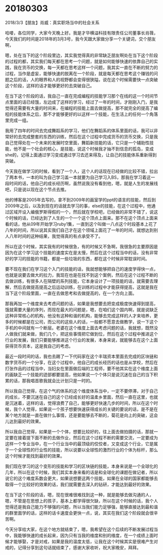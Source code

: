 # 20180303

2018/3/3【朋友】肖威：真实职场当中的社会关系

哈喽，各位同学，大家今天晚上好。我是才华横溢科技有限责任公司董事长肖薇，今天我们的时间是2018年的3月3号，我今天跟大家做分享一个关键词，交个朋友啊，

嗯，处在当下的这个阶段里边，其实我觉得真的非常缺乏朋友啊处在当下这个阶段的过程的都，其实我们每天都在思考一个问题，就是如何能够快速的依靠自己的实践，我在货币的交换，每一天都在思考这样一个问题，我其实一直在不断的努力的过程，当作是虚妄，能够快速的脱离在一个阶段，就是每天都在思考这个赚钱的问题之后的话，人的眼界和人的视野都会变得很狭隘，说在这个时候需要快一点突破这个阶段，这样的话才能够更好的去突破自己。

在当下这个阶段的话，我自己一直在完成编程的技能学习那个在线的这一个时间节点里面的话已经饿，左边成了这样的学习，经过了一年的时间，才刚刚入门，是我觉得还需要有大量的时间来，在编程的技能上面去做提高，那不就完全的提高了编程的技能体系之后，那不才能够更好的以这样一个技能，在生活上的任何一个角落里完成一组。

我用了四年的时间去完成舞蹈系的学习，他们在舞蹈系的体系里面的话，我可以非常好的去完成整套的东西的训练，然后在这个过程中完成货币的货币交换，只是我自己觉得处在一个未来的发展时空里面，舞蹈新技能的话，它只是一个辅助性技能，他不是一个社会的核心，是技能，说这个时候我才抽不到信息的孤岛，变成she的，记得上面通过学习变成通过学习去还来得及，让自己的技能体系重新得到突破。

今天我在做学习的时候，看到了一个人，这个人的话现在已经做的比较不错，拉出了两本书，一本的叫为自己学习盖一本就要为自己学习入BS，那我在学习着这一段时间的话，他自己的成长经历啊，虽然说我没有看到他，嗯，就是人生的发展线吧，只是说以现在这个节点去推。

他的博客是2005年去写的，拿不到2009年的画室学的ppt的语言的技能，然后到2009年之后，以及到现在的话就去学习的事，else的技能，在这个过程中，他通过区域开设入编俄罗斯得假的一个，然后就在学校吧，已经做的非常不错了，说这个时候的话，已经达到了人生的一个一个这个顶点上面来。那不在这个顶点上面来看的话，他从09年开始学习ruby1集，一直到这个叫做一八点这个时段基本上花了八年的时间，所以说其实我们自己才在这个领域上面花了一年的时间，就想达到别人八年时间的这种结果，我觉得真的有点承受不了。

所以在这个时候，其实我有的时候很急，有的时候又不急啊，我很急的主要原因是因为在这个学习这个技能的速度实在是太慢，然后在这个过程当中的话，没有非常好的学习的技能的书籍，都是一些垃圾的东西，都在这个时候非常耽误时间。

要不现在我们在学习这个入门的技能的话，我就想能够把自己的速度学得快一点，也就是说要去做大的拉力，我现在也是在找不到这个案例，然后在这个过程不断的去做训练，有很多人在隔壁的系列技能，它本身设计了一项技能的话，就需要去理解，然后去做提高提高之后运动训练，在训练的过程中才能获得提高，这就是我在当下这个阶段里面，一直在去做思考和去做提高的，在一个方向上面。

那我再加一个维度来去考虑问题的话，如果是我想要去把变成极度快速得到提高，饿就需要大量的序列，而现在最大的问题是，嗯，在咱们这个国内啊，就是说缺乏这种非常核心的机构，他没有这种和谐的机构，能够去完成这样的人才来培养，更多的时候都是在公司，而公司的这些人的话，一般都不愿意去做教学，说一下这个手机的中间就有一个断层。老婆在这个维度上面去考虑问题的话，我就想，既然没人做我们就来做，我们几个，把这些事情把它做到位，然后在这个过程中推进这个行业的发展，我们只要能够推进这个行业的发展，本身来说，就能够去在这个上面获得货币资本，这是我自己的考虑。

最近一段时间的话，我也去踢了一下代码家在这个丰瑞资本里面去完成的区块链和数字货币的一个分享，在这个过程中，他自己的成长经历的话也是从学校，然后在打张作品的过程当中，当妇女在里面做后端的工程师，要不他其实在这个维度上面的画缺乏一个技能的迹部都要提高，他如果说一个个体只是说沉迷在自己的当下积累的话，那我唱首歌我就会比计划只是一时的。

所以我自己觉得，在这个气的体系的这个维度体系当中，一定不要停滞，对于自己的成长，不要沉迷在自己的这个已经成长好的温柔乡里面，然后一直在这里，也就是沉迷着，这样的话，觉得浪费了自己，能够更好快速几步的时间，所以在这个时候，我个人觉得，如果说一个孩子想要快速获得成长的关键的要说的话，是不是在某个地方就是一直在做什么事情，还是要能够去不断的，菊花是向上的突破，这会儿达到最好的效果。

所以我自己觉得，如果是一个个体，想要比较好的，往上面去做拍摄的话，那就一定要在接着提下面不断的去做作业，然后在这个过程不断的需要交流，一定要成为这样一个专业当中，在一个行业当中的最顶级的佼佼者，又变成这个行业，它是属于一个全球性的行业性的技能，所以说要以全球性的激烈行业的个体为标杆，那么这个时候才能找到最好的效果。

我们现在学习的这个变形的技能和学习的区块链的技能，本身来说是一个全球化的几年，所以在这个时候，我们其实本身来看的话是和全球化的课题在做记者，所以说它的这个难度系数会更大，如果说想要这两个技能，如果在全球的国家都能够去取得一个比较好的效果的话，我们就需要去深入的钻研，才能达到最好的效果。

在当下这个阶段的话，嗯，现在很难很难找到这一种，就是能够去做沟通的人，嗯，不管是在思想上的孩子，基本上都学得很欠缺，所以在这个时候的话，我个人觉得还是我自己能力不够强的问题，所以当我们能力足够强，能够直接达到最和谐的群里面学的话，这样的话卡速度会更快一点，说，其实在我们这个阶段就会很辛苦啊。

今天分享给大家，在这个地方就结束了，嗯，我希望在这个后续的不断发展过程当中，我能够快速的成长起来，因为只有当我的维度和别的维度，在一个成绩上面时候才能够娶，才是对戒，如果是我的温度太低，让我在这个时候其实是很难产生对戒的，记得分享到这句话就结束了，感谢大家收听，祝大家晚安，拜拜。
